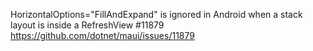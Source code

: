 HorizontalOptions="FillAndExpand" is ignored in Android when a stack layout is inside a RefreshView #11879
https://github.com/dotnet/maui/issues/11879
